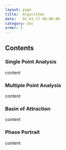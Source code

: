 ```yaml
---
layout: page
title:  Algorithms
date:   01-01-17 00:00:00
category: doc
order: 2
---
```


## Contents

### <a name="spa"></a>Single Point Analysis
content

### <a name="mpa"></a>Multiple Point Analysis
content

### <a name="boa"></a>Basin of Attraction
content

### <a name="phase"></a>Phase Portrait
content
